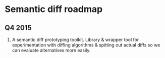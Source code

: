 # Semantic diff roadmap

## Q4 2015

1. A semantic diff prototyping toolkit. Library & wrapper tool for experimentation with diffing algorithms & spitting out actual diffs so we can evaluate alternatives more easily.
